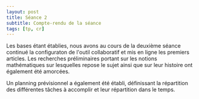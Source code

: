 ```yaml
---
layout: post
title: Séance 2
subtitle: Compte-rendu de la séance
tags: [tp, cr]
---
```


Les bases étant établies, nous avons au cours de la deuxième séance continué la configuraton de l'outil collaboratif et mis en ligne les premiers articles. Les recherches préliminaires portant sur les notions mathématiques sur lesquelles repose le sujet ainsi que sur leur histoire ont également été amorcées.

Un planning prévisionnel a également été établi, définissant la répartition des différentes tâches à accomplir et leur répartition dans le temps.
